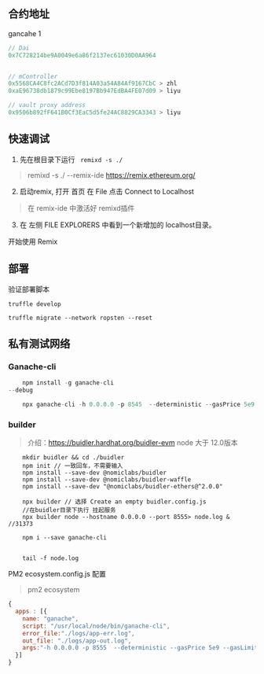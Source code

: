 ## 合约地址
gancahe 1
```js
// Dai
0x7C728214be9A0049e6a86f2137ec61030D0AA964


// mController
0x5568CA4C8fc2ACd7D3f814A03a54A84Af9167CbC > zhl
0xaE96738db1879c99Ebe8197Bb947EdBA4FE07d09 > liyu

// vault proxy address
0x9506b892fF641B0Cf3EaC5d5fe24AC8829CA3343 > liyu
```



## 快速调试
1. 先在根目录下运行 ` remixd -s ./`
> remixd -s ./ --remix-ide https://remix.ethereum.org/
   
2. 启动remix, 打开 首页 在 File 点击 Connect to Localhost
> 在 remix-ide 中激活好 remixd插件 

3. 在 左侧 FILE EXPLORERS 中看到一个新增加的 localhost目录。 

开始使用 Remix 

##  部署
验证部署脚本
```
truffle develop
```

```
truffle migrate --network ropsten --reset
```

 

## 私有测试网络
### Ganache-cli
```js
    npm install -g ganache-cli
--debug

    npx ganache-cli -h 0.0.0.0 -p 8545  --deterministic --gasPrice 5e9 --gasLimit 20000000 -e 10000 --networkId 1337 --db ./ganache > gan.log & 

```

### builder
> 介绍：https://buidler.hardhat.org/buidler-evm
node 大于  12.0版本
```
    mkdir buidler && cd ./buidler
    npm init // 一致回车，不需要输入  
    npm install --save-dev @nomiclabs/buidler
    npm install --save-dev @nomiclabs/buidler-waffle
    npm install --save-dev "@nomiclabs/buidler-ethers@^2.0.0"

    npx builder // 选择 Create an empty buidler.config.js
    //在buidler目录下执行 挂起服务 
    npx builder node --hostname 0.0.0.0 --port 8555> node.log & //31373

    npm i --save ganache-cli


    tail -f node.log
```

PM2 ecosystem.config.js 配置
> pm2 ecosystem
```js
{
  apps : [{
    name: "ganache",
    script: "/usr/local/node/bin/ganache-cli",
    error_file:"./logs/app-err.log",
    out_file: "./logs/app-out.log", 
    args:"-h 0.0.0.0 -p 8555  --deterministic --gasPrice 5e9 --gasLimit 20000000 -e 10000 --networkId 1338 --db ./ganache"
  }]
}
```


